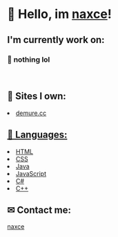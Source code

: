 # 👋 Hello, im <a href="https://google.co.ck">naxce</a>!

## I'm currently work on:

### 🧨 <b>nothing lol</b>
<br />

## 📃 Sites I own:

<li> <a href="https://demure.cc">demure.cc</li>

## 💬 Languages:

<li> <a href="https://www.google.com/search?client=-b-d&q=HTML">HTML</a>
<li> <a href="https://www.google.com/search?client=-b-d&q=CSS">CSS</a>
<li> <a href="https://www.google.com/search?client=-b-d&q=Java">Java</a>
<li> <a href="https://www.google.com/search?client=-b-d&q=JavaScript">JavaScript</a>
<li> <a href="https://www.google.com/search?client=-b-d&q=C%23">C#</a>
<li> <a href="https://www.google.com/search?q=C%2B%2B&client=-b-d&sxsrf=AOaemvKBJUMNY8c-cnPqK8Ew8wD3ZJbWvA%3A1638813582283&ei=jk-uYcHZEM6RrgSuubjYAQ&ved=0ahUKEwjB2LKr4M_0AhXOiIsKHa4cDhsQ4dUDCA4&uact=5&oq=C%2B%2B&gs_lcp=Cgdnd3Mtd2l6EAMyBwgAELEDEEMyBAgAEEMyCAgAEIAEELEDMgQILhBDMgQIABBDMgQIABBDMgQIABBDMgUIABCABDIICAAQgAQQsQMyCwgAEIAEELEDEIMBOgcIIxCwAxAnOgcIABCwAxBDOgoIABCxAxCwAxBDOhAILhDHARDRAxDIAxCwAxBDOgQIIxAnOgYIIxAnEBNKBAhBGAFQ-QVYsApgzQxoAXAAeACAAVaIAfUBkgEBM5gBAKABAcgBCsABAQ&sclient=gws-wiz">C++</a>
    
## ✉ Contact me:
    
<a href="https://discord.gg">naxce</a>
                        


<br />
<br />
